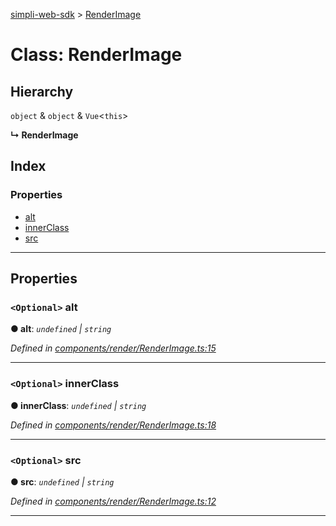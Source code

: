 [simpli-web-sdk](../README.md) > [RenderImage](../classes/renderimage.md)

# Class: RenderImage

## Hierarchy

 `object` & `object` & `Vue`<`this`>

**↳ RenderImage**

## Index

### Properties

* [alt](renderimage.md#alt)
* [innerClass](renderimage.md#innerclass)
* [src](renderimage.md#src)

---

## Properties

<a id="alt"></a>

### `<Optional>` alt

**● alt**: *`undefined` \| `string`*

*Defined in [components/render/RenderImage.ts:15](https://github.com/simplitech/simpli-web-sdk/blob/77f6425/src/components/render/RenderImage.ts#L15)*

___
<a id="innerclass"></a>

### `<Optional>` innerClass

**● innerClass**: *`undefined` \| `string`*

*Defined in [components/render/RenderImage.ts:18](https://github.com/simplitech/simpli-web-sdk/blob/77f6425/src/components/render/RenderImage.ts#L18)*

___
<a id="src"></a>

### `<Optional>` src

**● src**: *`undefined` \| `string`*

*Defined in [components/render/RenderImage.ts:12](https://github.com/simplitech/simpli-web-sdk/blob/77f6425/src/components/render/RenderImage.ts#L12)*

___

